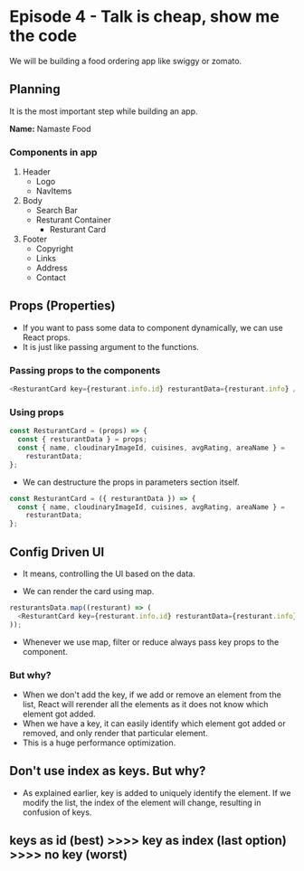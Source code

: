 # Episode 4 - Talk is cheap, show me the code

We will be building a food ordering app like swiggy or zomato.

## Planning

It is the most important step while building an app.

<b>Name:</b> Namaste Food

### Components in app

1. Header
   - Logo
   - NavItems
2. Body
   - Search Bar
   - Resturant Container
     - Resturant Card
3. Footer
   - Copyright
   - Links
   - Address
   - Contact

## Props (Properties)

- If you want to pass some data to component dynamically, we can use React props.
- It is just like passing argument to the functions.

### Passing props to the components

```javascript
<ResturantCard key={resturant.info.id} resturantData={resturant.info} />
```

### Using props

```javascript
const ResturantCard = (props) => {
  const { resturantData } = props;
  const { name, cloudinaryImageId, cuisines, avgRating, areaName } =
    resturantData;
};
```

- We can destructure the props in parameters section itself.

```javascript
const ResturantCard = ({ resturantData }) => {
  const { name, cloudinaryImageId, cuisines, avgRating, areaName } =
    resturantData;
};
```

## Config Driven UI

- It means, controlling the UI based on the data.

- We can render the card using map.

```javascript
resturantsData.map((resturant) => (
  <ResturantCard key={resturant.info.id} resturantData={resturant.info} />
));
```

- Whenever we use map, filter or reduce always pass key props to the component.

### But why?

- When we don't add the key, if we add or remove an element from the list, React will rerender all the elements as it does not know which element got added.
- When we have a key, it can easily identify which element got added or removed, and only render that particular element.
- This is a huge performance optimization.

## Don't use index as keys. But why?

- As explained earlier, key is added to uniquely identify the element. If we modify the list, the index of the element will change, resulting in confusion of keys.

## keys as id (best) >>>> key as index (last option) >>>> no key (worst)
